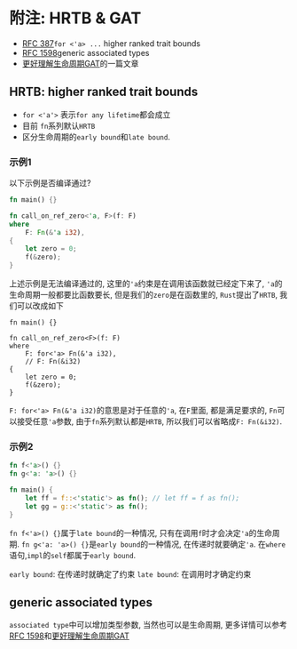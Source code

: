 # 附注: HRTB & GAT

- [RFC 387]`for <'a> ...` higher ranked trait bounds
- [RFC 1598]generic associated types
- [更好理解生命周期GAT]的一篇文章

## HRTB: higher ranked trait bounds

- `for <'a'>` 表示`for any lifetime`都会成立
- 目前 `fn`系列默认`HRTB`
- 区分生命周期的`early bound`和`late bound`.

### 示例1

以下示例是否编译通过?

```rust
fn main() {}

fn call_on_ref_zero<'a, F>(f: F) 
where
    F: Fn(&'a i32),
{
    let zero = 0;
    f(&zero);
}
```

上述示例是无法编译通过的, 这里的`'a`约束是在调用该函数就已经定下来了, `'a`的生命周期一般都要比函数要长,
但是我们的`zero`是在函数里的, `Rust`提出了`HRTB`, 我们可以改成如下

```rust,editable
fn main() {}

fn call_on_ref_zero<F>(f: F) 
where
    F: for<'a> Fn(&'a i32),
    // F: Fn(&i32)
{
    let zero = 0;
    f(&zero);
}
```

`F: for<'a> Fn(&'a i32)`的意思是对于任意的`'a`, 在`F`里面, 都是满足要求的, `Fn`可以接受任意`'a`参数,
由于`fn`系列默认都是`HRTB`, 所以我们可以省略成`F: Fn(&i32)`.

### 示例2

```rust
fn f<'a>() {}
fn g<'a: 'a>() {}

fn main() {
    let ff = f::<'static'> as fn(); // let ff = f as fn();
    let gg = g::<'static'> as fn();
}
```

`fn f<'a>() {}`属于`late bound`的一种情况, 只有在调用`f`时才会决定`'a`的生命周期.
`fn g<'a: 'a>() {}`是`early bound`的一种情况, 在传递时就要确定`'a`. 在`where`语句,`impl`的`self`都属于`early bound`.

`early bound`: 在传递时就确定了约束
`late bound`: 在调用时才确定约束

## generic associated types

`associated type`中可以增加类型参数, 当然也可以是生命周期, 更多详情可以参考[RFC 1598]和[更好理解生命周期GAT]

[RFC 387]: https://github.com/rust-lang/rfcs/blob/master/text/0387-higher-ranked-trait-bounds.md
[RFC 1598]: https://github.com/rust-lang/rfcs/blob/master/text/1598-generic_associated_types.md
[更好理解生命周期GAT]: https://sabrinajewson.org/blog/the-better-alternative-to-lifetime-gats
